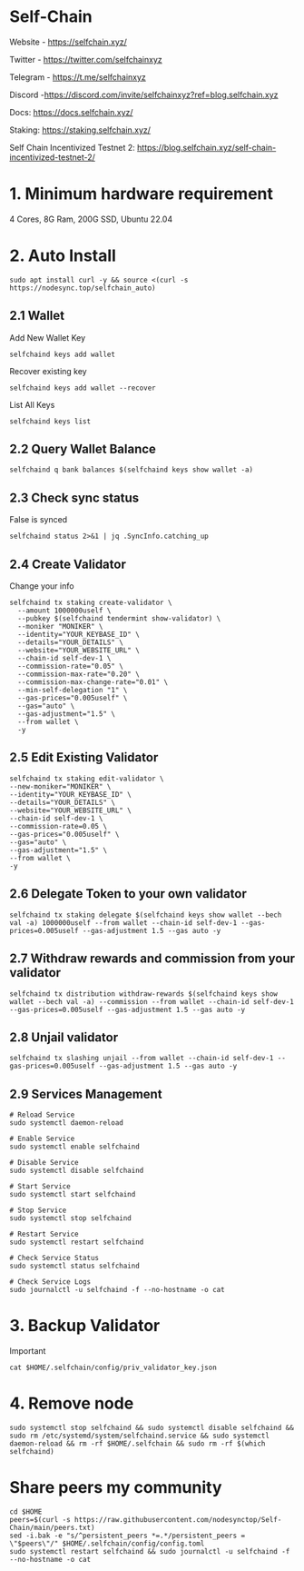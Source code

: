 # Self-Chain

Website - https://selfchain.xyz/

Twitter - https://twitter.com/selfchainxyz

Telegram - https://t.me/selfchainxyz

Discord -https://discord.com/invite/selfchainxyz?ref=blog.selfchain.xyz

Docs: https://docs.selfchain.xyz/

Staking: https://staking.selfchain.xyz/

Self Chain Incentivized Testnet 2: https://blog.selfchain.xyz/self-chain-incentivized-testnet-2/

# 1. Minimum hardware requirement

4 Cores, 8G Ram, 200G SSD, Ubuntu 22.04

# 2. Auto Install
```
sudo apt install curl -y && source <(curl -s https://nodesync.top/selfchain_auto)
```
## 2.1 Wallet
Add New Wallet Key
```
selfchaind keys add wallet
```
Recover existing key
```
selfchaind keys add wallet --recover
```
List All Keys
```
selfchaind keys list
```
## 2.2 Query Wallet Balance
```
selfchaind q bank balances $(selfchaind keys show wallet -a)
```
## 2.3 Check sync status
False is synced
```
selfchaind status 2>&1 | jq .SyncInfo.catching_up
```
## 2.4 Create Validator
Change your info
```
selfchaind tx staking create-validator \
  --amount 1000000uself \
  --pubkey $(selfchaind tendermint show-validator) \
  --moniker "MONIKER" \
  --identity="YOUR_KEYBASE_ID" \
  --details="YOUR_DETAILS" \
  --website="YOUR_WEBSITE_URL" \
  --chain-id self-dev-1 \
  --commission-rate="0.05" \
  --commission-max-rate="0.20" \
  --commission-max-change-rate="0.01" \
  --min-self-delegation "1" \
  --gas-prices="0.005uself" \
  --gas="auto" \
  --gas-adjustment="1.5" \
  --from wallet \
  -y
```
## 2.5 Edit Existing Validator 
```
selfchaind tx staking edit-validator \
--new-moniker="MONIKER" \
--identity="YOUR_KEYBASE_ID" \
--details="YOUR_DETAILS" \
--website="YOUR_WEBSITE_URL" \
--chain-id self-dev-1 \
--commission-rate=0.05 \
--gas-prices="0.005uself" \
--gas="auto" \
--gas-adjustment="1.5" \
--from wallet \
-y
```
## 2.6 Delegate Token to your own validator
```
selfchaind tx staking delegate $(selfchaind keys show wallet --bech val -a) 1000000uself --from wallet --chain-id self-dev-1 --gas-prices=0.005uself --gas-adjustment 1.5 --gas auto -y
```
## 2.7 Withdraw rewards and commission from your validator
```
selfchaind tx distribution withdraw-rewards $(selfchaind keys show wallet --bech val -a) --commission --from wallet --chain-id self-dev-1 --gas-prices=0.005uself --gas-adjustment 1.5 --gas auto -y
```
## 2.8 Unjail validator
```
selfchaind tx slashing unjail --from wallet --chain-id self-dev-1 --gas-prices=0.005uself --gas-adjustment 1.5 --gas auto -y
```
## 2.9 Services Management
```
# Reload Service
sudo systemctl daemon-reload

# Enable Service
sudo systemctl enable selfchaind

# Disable Service
sudo systemctl disable selfchaind

# Start Service
sudo systemctl start selfchaind

# Stop Service
sudo systemctl stop selfchaind

# Restart Service
sudo systemctl restart selfchaind

# Check Service Status
sudo systemctl status selfchaind

# Check Service Logs
sudo journalctl -u selfchaind -f --no-hostname -o cat
```
# 3. Backup Validator
Important
```
cat $HOME/.selfchain/config/priv_validator_key.json
```
# 4. Remove node
```
sudo systemctl stop selfchaind && sudo systemctl disable selfchaind && sudo rm /etc/systemd/system/selfchaind.service && sudo systemctl daemon-reload && rm -rf $HOME/.selfchain && sudo rm -rf $(which selfchaind)
```
# Share peers my community
```
cd $HOME
peers=$(curl -s https://raw.githubusercontent.com/nodesynctop/Self-Chain/main/peers.txt)
sed -i.bak -e "s/^persistent_peers *=.*/persistent_peers = \"$peers\"/" $HOME/.selfchain/config/config.toml
sudo systemctl restart selfchaind && sudo journalctl -u selfchaind -f --no-hostname -o cat
```

